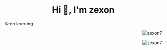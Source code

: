 <h1 align="center">Hi 👋, I'm zexon</h1>

<p>Keep learning</p>

<p align="right"><img align="center" src="https://github-readme-stats.vercel.app/api/top-langs?username=zexon7&show_icons=true&locale=en&layout=compact&theme=dark" alt="zexon7" /></p>

<p align="right"><img align="center" src="https://github-readme-stats.vercel.app/api?username=zexon7&show_icons=true&locale=en&theme=dark" alt="zexon7" /></p>
